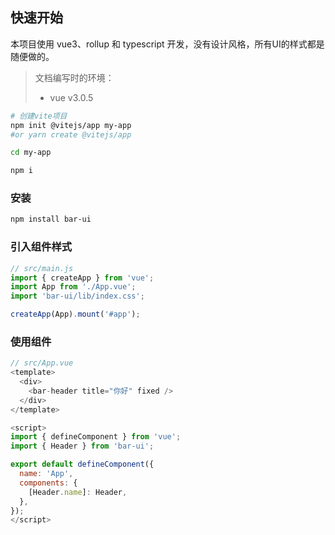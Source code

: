 ## 快速开始

本项目使用 vue3、rollup 和 typescript 开发，没有设计风格，所有UI的样式都是随便做的。

> 文档编写时的环境：
>
> - vue v3.0.5

```bash
# 创建vite项目
npm init @vitejs/app my-app
#or yarn create @vitejs/app

cd my-app

npm i
```

### 安装

```bash
npm install bar-ui
```

### 引入组件样式

```js
// src/main.js
import { createApp } from 'vue';
import App from './App.vue';
import 'bar-ui/lib/index.css';

createApp(App).mount('#app');
```

### 使用组件

```js
// src/App.vue
<template>
  <div>
    <bar-header title="你好" fixed />
  </div>
</template>

<script>
import { defineComponent } from 'vue';
import { Header } from 'bar-ui';

export default defineComponent({
  name: 'App',
  components: {
    [Header.name]: Header,
  },
});
</script>
```

